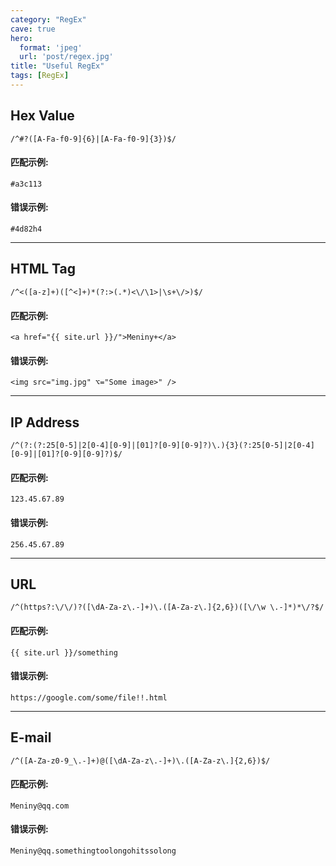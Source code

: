 ```yaml
---
category: "RegEx"
cave: true
hero:
  format: 'jpeg'
  url: 'post/regex.jpg'
title: "Useful RegEx"
tags: [RegEx]
---
```

## Hex Value

	/^#?([A-Fa-f0-9]{6}|[A-Fa-f0-9]{3})$/

#### 匹配示例:

	#a3c113

#### 错误示例:

	#4d82h4

***

## HTML Tag

	/^<([a-z]+)([^<]+)*(?:>(.*)<\/\1>|\s+\/>)$/

#### 匹配示例:

	<a href="{{ site.url }}/">Meniny+</a>

#### 错误示例:

	<img src="img.jpg" ⌥="Some image>" />

***

## IP Address

	/^(?:(?:25[0-5]|2[0-4][0-9]|[01]?[0-9][0-9]?)\.){3}(?:25[0-5]|2[0-4][0-9]|[01]?[0-9][0-9]?)$/

#### 匹配示例:

	123.45.67.89

#### 错误示例:

	256.45.67.89

***

## URL

	/^(https?:\/\/)?([\dA-Za-z\.-]+)\.([A-Za-z\.]{2,6})([\/\w \.-]*)*\/?$/

#### 匹配示例:

	{{ site.url }}/something

#### 错误示例:

	https://google.com/some/file!!.html

***

## E-mail

	/^([A-Za-z0-9_\.-]+)@([\dA-Za-z\.-]+)\.([A-Za-z\.]{2,6})$/

#### 匹配示例:

	Meniny@qq.com

#### 错误示例:

	Meniny@qq.somethingtoolongohitssolong
